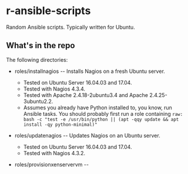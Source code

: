# r-ansible-scripts
Random Ansible scripts. Typically written for Ubuntu.

What's in the repo
------------------
The following directories:

- roles/installnagios -- Installs Nagios on a fresh Ubuntu server.

    - Tested on Ubuntu Server 16.04.03 and 17.04.
    - Tested with Nagios 4.3.4. 
    - Tested with Apache 2.4.18-2ubuntu3.4 and Apache 2.4.25-3ubuntu2.2. 
    - Assumes you already have Python installed to, you know, run Ansible tasks. You should probably first run a role containing `raw: bash -c "test -e /usr/bin/python || (apt -qqy update && apt install -qy python-minimal)"`

- roles/updatenagios -- Updates Nagios on an Ubuntu server.

    - Tested on Ubuntu Server 16.04.03 and 17.04.
    - Tested with Nagios 4.3.2.

- roles/provisionxenservervm -- 
